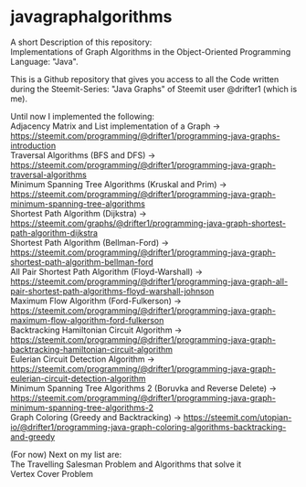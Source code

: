 # javagraphalgorithms
A short Description of this repository:  
Implementations of Graph Algorithms in the Object-Oriented Programming Language: "Java".  

This is a Github repository that gives you access to all the Code written during the Steemit-Series: "Java Graphs" of Steemit user @drifter1 (which is me).  

Until now I implemented the following:  
Adjacency Matrix and List implementation of a Graph -> https://steemit.com/programming/@drifter1/programming-java-graphs-introduction  
Traversal Algorithms (BFS and DFS) -> https://steemit.com/programming/@drifter1/programming-java-graph-traversal-algorithms  
Minimum Spanning Tree Algorithms (Kruskal and Prim) -> https://steemit.com/programming/@drifter1/programming-java-graph-minimum-spanning-tree-algorithms  
Shortest Path Algorithm (Dijkstra) -> https://steemit.com/graphs/@drifter1/programming-java-graph-shortest-path-algorithm-dijkstra  
Shortest Path Algorithm (Bellman-Ford) -> https://steemit.com/programming/@drifter1/programming-java-graph-shortest-path-algorithm-bellman-ford  
All Pair Shortest Path Algorithm (Floyd-Warshall) -> https://steemit.com/programming/@drifter1/programming-java-graph-all-pair-shortest-path-algorithms-floyd-warshall-johnson  
Maximum Flow Algorithm (Ford-Fulkerson) -> https://steemit.com/programming/@drifter1/programming-java-graph-maximum-flow-algorithm-ford-fulkerson  
Backtracking Hamiltonian Circuit Algorithm -> https://steemit.com/programming/@drifter1/programming-java-graph-backtracking-hamiltonian-circuit-algorithm  
Eulerian Circuit Detection Algorithm -> https://steemit.com/programming/@drifter1/programming-java-graph-eulerian-circuit-detection-algorithm  
Minimum Spanning Tree Algorithms 2 (Boruvka and Reverse Delete) -> https://steemit.com/programming/@drifter1/programming-java-graph-minimum-spanning-tree-algorithms-2  
Graph Coloring (Greedy and Backtracking) -> https://steemit.com/utopian-io/@drifter1/programming-java-graph-coloring-algorithms-backtracking-and-greedy  

(For now) Next on my list are:  
The Travelling Salesman Problem and Algorithms that solve it  
Vertex Cover Problem
